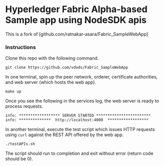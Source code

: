 # Hyperledger Fabric Alpha-based Sample app using NodeSDK apis

This is a fork of [github.com/ratnakar-asara/Fabric_SampleWebApp]

### Instructions

Clone this repo with the following command.

```
git clone https://github.com/vdods/Fabric_SampleWebApp
```

In one terminal, spin up the peer network, orderer, certificate authorities, and web server (which hosts the web app).

```
make up
```

Once you see the following in the services log, the web server is ready to process requests.

```
info: ****************** SERVER STARTED ************************
info: **************  http://localhost:4000  ******************
```

In another terminal, execute the test script which issues HTTP requests using `curl` against the REST API offered by the web app.

```
./testAPIs.sh
```

The script should run to completion and exit without error (return code should be 0).
